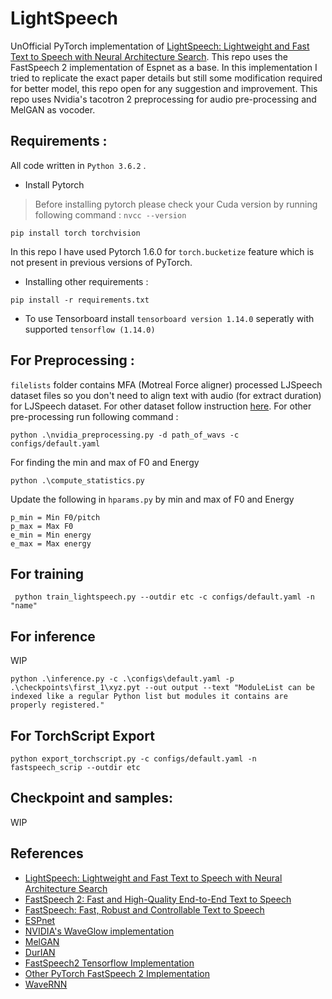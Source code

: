 # LightSpeech
UnOfficial PyTorch implementation of [LightSpeech: Lightweight and Fast Text to Speech with Neural Architecture Search](https://arxiv.org/pdf/2102.04040). This repo uses the FastSpeech 2 implementation of Espnet as a base. In this implementation I tried to replicate the exact paper details but still some modification required for better model, this repo open for any suggestion and improvement. This repo uses Nvidia's tacotron 2 preprocessing for audio pre-processing and MelGAN as vocoder.


## Requirements :
All code written in `Python 3.6.2` .
* Install Pytorch
> Before installing pytorch please check your Cuda version by running following command : 
`nvcc --version`
```
pip install torch torchvision
```
In this repo I have used Pytorch 1.6.0 for `torch.bucketize` feature which is not present in previous versions of PyTorch.


* Installing other requirements :
```
pip install -r requirements.txt
```

* To use Tensorboard install `tensorboard version 1.14.0` seperatly with supported `tensorflow (1.14.0)`



## For Preprocessing :

`filelists` folder contains MFA (Motreal Force aligner) processed LJSpeech dataset files so you don't need to align text with audio (for extract duration) for LJSpeech dataset.
For other dataset follow instruction [here](https://github.com/ivanvovk/DurIAN#6-how-to-align-your-own-data). For other pre-processing run following command :
```
python .\nvidia_preprocessing.py -d path_of_wavs -c configs/default.yaml
```
For finding the min and max of F0 and Energy
```buildoutcfg
python .\compute_statistics.py
```
Update the following in `hparams.py` by min and max of F0 and Energy
```
p_min = Min F0/pitch
p_max = Max F0
e_min = Min energy
e_max = Max energy
```

## For training
```
 python train_lightspeech.py --outdir etc -c configs/default.yaml -n "name"
```

## For inference 
WIP
```
python .\inference.py -c .\configs\default.yaml -p .\checkpoints\first_1\xyz.pyt --out output --text "ModuleList can be indexed like a regular Python list but modules it contains are properly registered."
```
## For TorchScript Export
```commandline
python export_torchscript.py -c configs/default.yaml -n fastspeech_scrip --outdir etc
```
## Checkpoint and samples:
WIP


## References
- [LightSpeech: Lightweight and Fast Text to Speech with Neural Architecture Search](https://arxiv.org/pdf/2102.04040)
- [FastSpeech 2: Fast and High-Quality End-to-End Text to Speech](https://arxiv.org/abs/2006.04558)
- [FastSpeech: Fast, Robust and Controllable Text to Speech](https://arxiv.org/abs/1905.09263)
- [ESPnet](https://github.com/espnet/espnet)
- [NVIDIA's WaveGlow implementation](https://github.com/NVIDIA/waveglow)
- [MelGAN](https://github.com/seungwonpark/melgan)
- [DurIAN](https://github.com/ivanvovk/DurIAN)
- [FastSpeech2 Tensorflow Implementation](https://github.com/TensorSpeech/TensorflowTTS)
- [Other PyTorch FastSpeech 2 Implementation](https://github.com/ming024/FastSpeech2)
- [WaveRNN](https://github.com/fatchord/WaveRNN)
